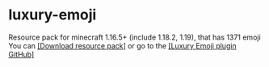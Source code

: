 # luxury-emoji
Resource pack for minecraft 1.16.5+ (include 1.18.2, 1.19), that has 1371 emoji
You can
[[Download resource pack]](https://github.com/TeaCondemns/luxury-emoji/raw/main/luxury-emoji-1.19.zip)
or go to the
[[Luxury Emoji plugin GitHub]](https://github.com/TeaCondemns/luxury-emoji-plugin)
